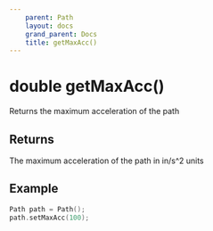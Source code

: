 ```yaml
---
    parent: Path
    layout: docs
    grand_parent: Docs
    title: getMaxAcc()
---
```

# double getMaxAcc()
Returns the maximum acceleration of the path

## Returns
The maximum acceleration of the path in in/s^2 units

## Example
```cpp
Path path = Path();
path.setMaxAcc(100);
```